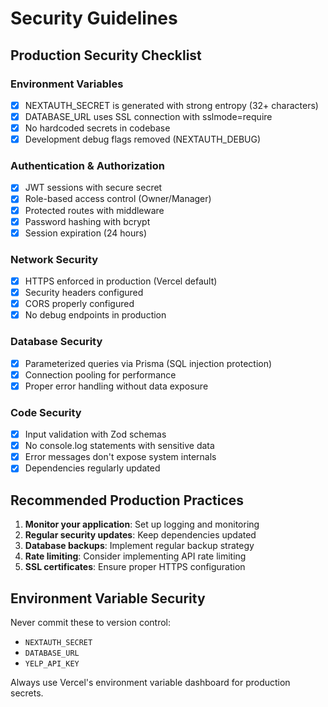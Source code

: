 # Security Guidelines

## Production Security Checklist

### Environment Variables
- [x] NEXTAUTH_SECRET is generated with strong entropy (32+ characters)
- [x] DATABASE_URL uses SSL connection with sslmode=require
- [x] No hardcoded secrets in codebase
- [x] Development debug flags removed (NEXTAUTH_DEBUG)

### Authentication & Authorization
- [x] JWT sessions with secure secret
- [x] Role-based access control (Owner/Manager)
- [x] Protected routes with middleware
- [x] Password hashing with bcrypt
- [x] Session expiration (24 hours)

### Network Security
- [x] HTTPS enforced in production (Vercel default)
- [x] Security headers configured
- [x] CORS properly configured
- [x] No debug endpoints in production

### Database Security
- [x] Parameterized queries via Prisma (SQL injection protection)
- [x] Connection pooling for performance
- [x] Proper error handling without data exposure

### Code Security
- [x] Input validation with Zod schemas
- [x] No console.log statements with sensitive data
- [x] Error messages don't expose system internals
- [x] Dependencies regularly updated

## Recommended Production Practices

1. **Monitor your application**: Set up logging and monitoring
2. **Regular security updates**: Keep dependencies updated
3. **Database backups**: Implement regular backup strategy
4. **Rate limiting**: Consider implementing API rate limiting
5. **SSL certificates**: Ensure proper HTTPS configuration

## Environment Variable Security

Never commit these to version control:
- `NEXTAUTH_SECRET`
- `DATABASE_URL`
- `YELP_API_KEY`

Always use Vercel's environment variable dashboard for production secrets.